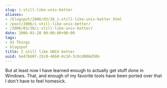 ```yaml
---
slug: i-still-like-unix-better
aliases:
- /blogspot/2006/03/28_i-still-like-unix-better.html
- /post/2006/i-still-like-unix-better/
- /2006/03/28/i-still-like-unix-better/
date: 2006-03-28 00:00:00+00:00
tags:
- 43 Things
- blogspot
title: I still like UNIX better
uuid: be47b607-23c8-46b0-8c3d-3c9cd006d50b
---
```

But at least now I have learned enough to actually get stuff done in Windows.
That, and enough of my favorite tools have been ported over that I don't have
to feel homesick.
<!-- TEASER_END -->